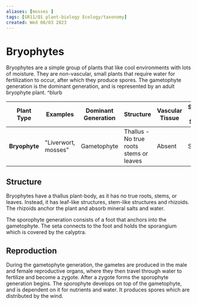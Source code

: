 ```yaml
---
aliases: [mosses ]
tags: [GR11/Q1 plant-biology Ecology/taxonomy]
created: Wed 08/03 2023
---
```

# Bryophytes
Bryophytes are a simple group of plants that like cool environments with lots of moisture. They are non-vascular, small plants that require water for fertilization to occur, after which they produce spores. The gametophyte generation is the dominant generation, and is represented by an adult bryophyte plant. ^blurb

| **Plant Type** | **Examples** | **Dominant Generation** | **Structure** | **Vascular Tissue** | **Spores or Seeds** | **Fruit** | **Dependency on water for reproduction** |
|---|---|---|---|---|---|---|---|
| **Bryophyte** | "Liverwort, mosses" | Gametophyte | Thallus - No true roots stems or leaves | Absent | Spores | None | Water needed for Fertilisation |

## Structure
Bryophytes have a thallus plant-body, as it has no true roots, stems, or leaves. Instead, it has leaf-like structures, stem-like structures and rhizoids. The rhizoids anchor the plant and absorb mineral salts and water. 

The sporophyte generation consists of a foot that anchors into the gametophyte. The seta connects to the foot and holds the sporangium which is covered by the calyptra. 

## Reproduction
During the gametophyte generation, the gametes are produced in the male and female reproductive organs, where they then travel through water to fertilize and become a zygote. After a zygote forms the sporophyte generation begins. The sporophyte develops on top of the gametophyte, and is dependent on it for nutrients and water. It produces spores which are distributed by the wind. 